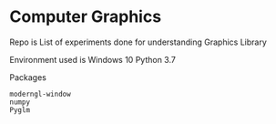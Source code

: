 # Computer Graphics
Repo is List of experiments done for understanding Graphics Library

Environment used is Windows 10
Python 3.7

Packages

```moderngl
moderngl-window
numpy
Pyglm
```
